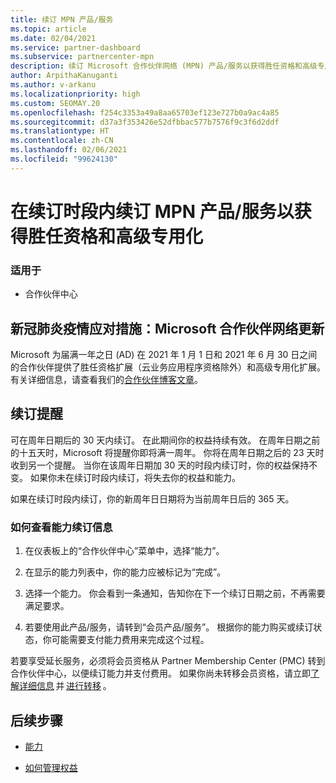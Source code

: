 ```yaml
---
title: 续订 MPN 产品/服务
ms.topic: article
ms.date: 02/04/2021
ms.service: partner-dashboard
ms.subservice: partnercenter-mpn
description: 续订 Microsoft 合作伙伴网络 (MPN) 产品/服务以获得胜任资格和高级专用化 - 续订时段开始于购买日期一周年后加一天。
author: ArpithaKanuganti
ms.author: v-arkanu
ms.localizationpriority: high
ms.custom: SEOMAY.20
ms.openlocfilehash: f254c3353a49a8aa65703ef123e727b0a9ac4a85
ms.sourcegitcommit: d37a3f353426e52dfbbac577b7576f9c3f6d2ddf
ms.translationtype: HT
ms.contentlocale: zh-CN
ms.lasthandoff: 02/06/2021
ms.locfileid: "99624130"
---
```

# <a name="renew-your-mpn-offers-for-competencies-and-advanced-specializations-during-the-renewal-window"></a>在续订时段内续订 MPN 产品/服务以获得胜任资格和高级专用化

### <a name="applies-to"></a>适用于

- 合作伙伴中心

## <a name="responding-to-covid-19-microsoft-partner-network-update"></a>新冠肺炎疫情应对措施：Microsoft 合作伙伴网络更新

Microsoft 为届满一年之日 (AD) 在 2021 年 1 月 1 日和 2021 年 6 月 30 日之间的合作伙伴提供了胜任资格扩展（云业务应用程序资格除外）和高级专用化扩展。 有关详细信息，请查看我们的[合作伙伴博客文章](https://blogs.partner.microsoft.com/mpn/responding-to-covid-19-microsoft-partner-network/)。

## <a name="renewal-reminders"></a>续订提醒

可在周年日期后的 30 天内续订。 在此期间你的权益持续有效。 在周年日期之前的十五天时，Microsoft 将提醒你即将满一周年。 你将在周年日期之后的 23 天时收到另一个提醒。 当你在该周年日期加 30 天的时段内续订时，你的权益保持不变。 如果你未在续订时段内续订，将失去你的权益和能力。

如果在续订时段内续订，你的新周年日日期将为当前周年日后的 365 天。

### <a name="how-to-view-competency-renewal-information"></a>如何查看能力续订信息

1. 在仪表板上的“合作伙伴中心”菜单中，选择“能力”。  

2. 在显示的能力列表中，你的能力应被标记为“完成”。  

3. 选择一个能力。 你会看到一条通知，告知你在下一个续订日期之前，不再需要满足要求。

4. 若要使用此产品/服务，请转到“会员产品/服务”。 根据你的能力购买或续订状态，你可能需要支付能力费用来完成这个过程。

若要享受延长服务，必须将会员资格从 Partner Membership Center (PMC) 转到合作伙伴中心，以便续订能力并支付费用。 如果你尚未转移会员资格，请立即[了解详细信息](prepare-pmc-pc-migration.md) 并 [进行转移](https://partners.microsoft.com/partnerprogram/Welcome.aspx) 。  

## <a name="next-steps"></a>后续步骤

- [能力](learn-about-competencies.md)

- [如何管理权益](manage-your-partner-network-benefits.md)

